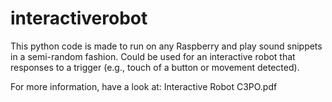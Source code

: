 # interactiverobot

This python code is made to run on any Raspberry and play sound snippets in a semi-random fashion. Could be used for an interactive robot that responses to a trigger (e.g., touch of a button or movement detected).

For more information, have a look at: Interactive Robot C3PO.pdf
